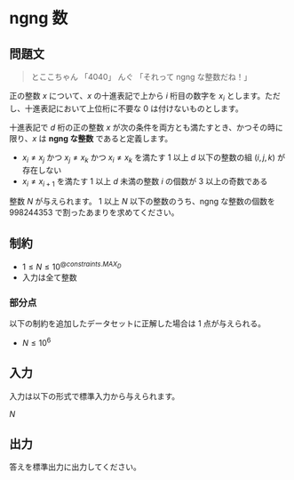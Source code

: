 # ngng 数


## 問題文

> とここちゃん 「4040」
> んぐ 「それって ngng な整数だね！」

正の整数 $x$ について、$x$ の十進表記で上から $i$ 桁目の数字を $x_i$ とします。ただし、十進表記において上位桁に不要な $0$ は付けないものとします。

十進表記で $d$ 桁の正の整数 $x$ が次の条件を両方とも満たすとき、かつその時に限り、$x$ は **ngng な整数** であると定義します。
- $x_i \neq x_j$ かつ $x_j \neq x_k$ かつ $x_i \neq x_k$ を満たす $1$ 以上 $d$ 以下の整数の組 $(i, j, k)$ が存在しない
- $x_i \neq x_{i + 1}$ を満たす $1$ 以上 $d$ 未満の整数 $i$ の個数が $3$ 以上の奇数である

整数 $N$ が与えられます。 $1$ 以上 $N$ 以下の整数のうち、ngng な整数の個数を $998244353$ で割ったあまりを求めてください。


## 制約

- $1 \leq N \leq 10^{ {@constraints.MAX_D} }$
- 入力は全て整数

### 部分点

以下の制約を追加したデータセットに正解した場合は $1$ 点が与えられる。
- $N \leq 10^6$

## 入力

入力は以下の形式で標準入力から与えられます。

<div class="code-math">

$N$

</div>


## 出力

答えを標準出力に出力してください。

